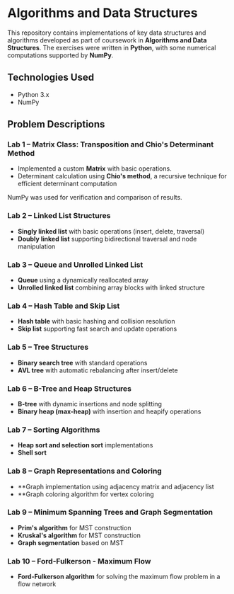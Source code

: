 # Algorithms and Data Structures

This repository contains implementations of key data structures and algorithms developed as part of coursework in **Algorithms and Data Structures**. The exercises were written in **Python**, with some numerical computations supported by **NumPy**.

## Technologies Used

- Python 3.x  
- NumPy

## Problem Descriptions

### Lab 1 – Matrix Class: Transposition and Chio's Determinant Method  
- Implemented a custom **Matrix** with basic operations.
- Determinant calculation using **Chio's method**, a recursive technique for efficient determinant computation

NumPy was used for verification and comparison of results.

### Lab 2 – Linked List Structures  
- **Singly linked list** with basic operations (insert, delete, traversal)
- **Doubly linked list** supporting bidirectional traversal and node manipulation

### Lab 3 – Queue and Unrolled Linked List
- **Queue** using a dynamically reallocated array
- **Unrolled linked list** combining array blocks with linked structure

### Lab 4 – Hash Table and Skip List
- **Hash table** with basic hashing and collision resolution
- **Skip list** supporting fast search and update operations

### Lab 5 – Tree Structures
- **Binary search tree** with standard operations
- **AVL tree** with automatic rebalancing after insert/delete

### Lab 6 – B-Tree and Heap Structures
- **B-tree** with dynamic insertions and node splitting
- **Binary heap (max-heap)** with insertion and heapify operations

### Lab 7 – Sorting Algorithms
- **Heap sort and selection sort** implementations
- **Shell sort** 

### Lab 8 – Graph Representations and Coloring
- **Graph implementation using adjacency matrix and adjacency list
- **Graph coloring algorithm for vertex coloring

### Lab 9 – Minimum Spanning Trees and Graph Segmentation
- **Prim's algorithm** for MST construction
- **Kruskal's algorithm** for MST construction
- **Graph segmentation** based on MST

### Lab 10 – Ford-Fulkerson - Maximum Flow
- **Ford-Fulkerson algorithm** for solving the maximum flow problem in a flow network